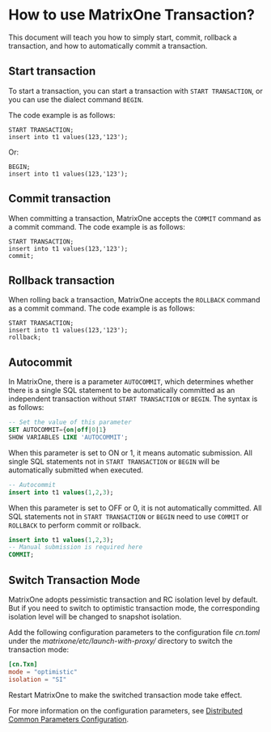 # How to use MatrixOne Transaction?

This document will teach you how to simply start, commit, rollback a transaction, and how to automatically commit a transaction.

## Start transaction

To start a transaction, you can start a transaction with `START TRANSACTION`, or you can use the dialect command `BEGIN`.

The code example is as follows:

```
START TRANSACTION;
insert into t1 values(123,'123');
```

Or:

```
BEGIN;
insert into t1 values(123,'123');
```

## Commit transaction

When committing a transaction, MatrixOne accepts the `COMMIT` command as a commit command. The code example is as follows:

```
START TRANSACTION;
insert into t1 values(123,'123');
commit;
```

## Rollback transaction

When rolling back a transaction, MatrixOne accepts the `ROLLBACK` command as a commit command. The code example is as follows:

```
START TRANSACTION;
insert into t1 values(123,'123');
rollback;
```

## Autocommit

In MatrixOne, there is a parameter `AUTOCOMMIT`, which determines whether there is a single SQL statement to be automatically committed as an independent transaction without `START TRANSACTION` or `BEGIN`. The syntax is as follows:

```sql
-- Set the value of this parameter
SET AUTOCOMMIT={on|off|0|1}  
SHOW VARIABLES LIKE 'AUTOCOMMIT';
```

When this parameter is set to ON or 1, it means automatic submission. All single SQL statements not in `START TRANSACTION` or `BEGIN` will be automatically submitted when executed.

```sql
-- Autocommit
insert into t1 values(1,2,3);   
```

When this parameter is set to OFF or 0, it is not automatically committed. All SQL statements not in `START TRANSACTION` or `BEGIN` need to use `COMMIT` or `ROLLBACK` to perform commit or rollback.

```sql
insert into t1 values(1,2,3);
-- Manual submission is required here
COMMIT;  
```

## Switch Transaction Mode

MatrixOne adopts pessimistic transaction and RC isolation level by default. But if you need to switch to optimistic transaction mode, the corresponding isolation level will be changed to snapshot isolation.

Add the following configuration parameters to the configuration file *cn.toml* under the *matrixone/etc/launch-with-proxy/* directory to switch the transaction mode:

```toml
[cn.Txn]
mode = "optimistic"
isolation = "SI"
```

Restart MatrixOne to make the switched transaction mode take effect.

For more information on the configuration parameters, see [Distributed Common Parameters Configuration](../../Reference/System-Parameters/distributed-configuration-settings.md).
